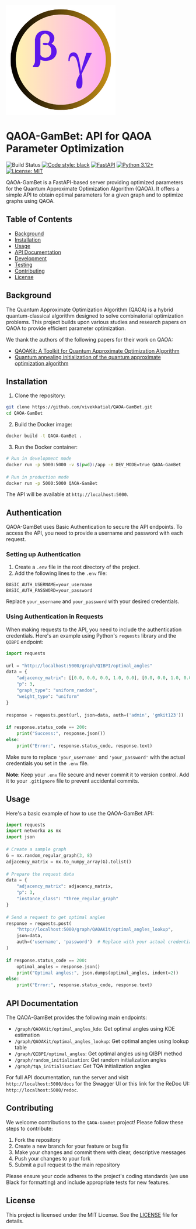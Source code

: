 <img src="static/logo.png" alt="QAOA-GamBet Logo" width="300">

# QAOA-GamBet: API for QAOA Parameter Optimization

![Build Status](https://github.com/vivekkatial/QAOA-GamBet/actions/workflows/main.yml/badge.svg)
[![Code style: black](https://img.shields.io/badge/code%20style-black-000000.svg)](https://github.com/psf/black)
[![FastAPI](https://img.shields.io/badge/FastAPI-0.109.0-009688.svg?style=flat&logo=FastAPI&logoColor=white)](https://fastapi.tiangolo.com)
[![Python 3.12+](https://img.shields.io/badge/python-3.12+-blue.svg)](https://www.python.org/downloads/release/python-390/)
[![License: MIT](https://img.shields.io/badge/License-MIT-yellow.svg)](https://opensource.org/licenses/MIT)


QAOA-GamBet is a FastAPI-based server providing optimized parameters for the Quantum Approximate Optimization Algorithm (QAOA). It offers a simple API to obtain optimal parameters for a given graph and to optimize graphs using QAOA.

## Table of Contents

- [Background](#background)
- [Installation](#installation)
- [Usage](#usage)
- [API Documentation](#api-documentation)
- [Development](#development)
- [Testing](#testing)
- [Contributing](#contributing)
- [License](#license)

## Background

The Quantum Approximate Optimization Algorithm (QAOA) is a hybrid quantum-classical algorithm designed to solve combinatorial optimization problems. This project builds upon various studies and research papers on QAOA to provide efficient parameter optimization.

We thank the authors of the following papers for their work on QAOA:

- [QAOAKit: A Toolkit for Quantum Approximate Optimization Algorithm](https://www.computer.org/csdl/proceedings-article/qcs/2021/867400a064/1zxKuwgiuLS)
- [Quantum annealing initialization of the quantum approximate optimization algorithm](https://quantum-journal.org/papers/q-2021-07-01-491/)

## Installation

1. Clone the repository:

```bash
git clone https://github.com/vivekkatial/QAOA-GamBet.git
cd QAOA-GamBet
```

2. Build the Docker image:

```bash
docker build -t QAOA-GamBet .
```

3. Run the Docker container:

```bash
# Run in development mode
docker run -p 5000:5000 -v $(pwd):/app -e DEV_MODE=true QAOA-GamBet

# Run in production mode
docker run -p 5000:5000 QAOA-GamBet
```

The API will be available at `http://localhost:5000`.


## Authentication

QAOA-GamBet uses Basic Authentication to secure the API endpoints. To access the API, you need to provide a username and password with each request.

### Setting up Authentication

1. Create a `.env` file in the root directory of the project.
2. Add the following lines to the `.env` file:

```
BASIC_AUTH_USERNAME=your_username
BASIC_AUTH_PASSWORD=your_password
```

Replace `your_username` and `your_password` with your desired credentials.

### Using Authentication in Requests

When making requests to the API, you need to include the authentication credentials. Here's an example using Python's `requests` library and the `QIBPI` endpoint:

```python
import requests

url = "http://localhost:5000/graph/QIBPI/optimal_angles"
data = {
    "adjacency_matrix": [[0.0, 0.0, 0.0, 1.0, 0.0], [0.0, 0.0, 1.0, 0.0, 0.0], [0.0, 1.0, 0.0, 1.0, 0.0], [1.0, 0.0, 1.0, 0.0, 1.0], [0.0, 0.0, 0.0, 1.0, 0.0]], 
    "p": 3,
    "graph_type": "uniform_random",
    "weight_type": "uniform"
}

response = requests.post(url, json=data, auth=('admin', 'gmkit123'))

if response.status_code == 200:
    print("Success:", response.json())
else:
    print("Error:", response.status_code, response.text)
```

Make sure to replace `'your_username'` and `'your_password'` with the actual credentials you set in the `.env` file.

**Note**: Keep your `.env` file secure and never commit it to version control. Add it to your `.gitignore` file to prevent accidental commits.

## Usage

Here's a basic example of how to use the QAOA-GamBet API:

```python
import requests
import networkx as nx
import json

# Create a sample graph
G = nx.random_regular_graph(3, 8)
adjacency_matrix = nx.to_numpy_array(G).tolist()

# Prepare the request data
data = {
    "adjacency_matrix": adjacency_matrix,
    "p": 3,
    "instance_class": "three_regular_graph"
}

# Send a request to get optimal angles
response = requests.post(
    "http://localhost:5000/graph/QAOAKit/optimal_angles_lookup",
    json=data,
    auth=('username', 'password')  # Replace with your actual credentials
)

if response.status_code == 200:
    optimal_angles = response.json()
    print("Optimal angles:", json.dumps(optimal_angles, indent=2))
else:
    print("Error:", response.status_code, response.text)
```

## API Documentation

The QAOA-GamBet provides the following main endpoints:

- `/graph/QAOAKit/optimal_angles_kde`: Get optimal angles using KDE estimation
- `/graph/QAOAKit/optimal_angles_lookup`: Get optimal angles using lookup table
- `/graph/QIBPI/optimal_angles`: Get optimal angles using QIBPI method
- `/graph/random_initialisation`: Get random initialization angles
- `/graph/tqa_initialisation`: Get TQA initialization angles

For full API documentation, run the server and visit `http://localhost:5000/docs` for the Swagger UI or this link for the ReDoc UI: `http://localhost:5000/redoc`.


## Contributing

We welcome contributions to the `QAOA-GamBet` project! Please follow these steps to contribute:

1. Fork the repository
2. Create a new branch for your feature or bug fix
3. Make your changes and commit them with clear, descriptive messages
4. Push your changes to your fork
5. Submit a pull request to the main repository

Please ensure your code adheres to the project's coding standards (we use Black for formatting) and include appropriate tests for new features.

## License

This project is licensed under the MIT License. See the [LICENSE](LICENSE) file for details.
